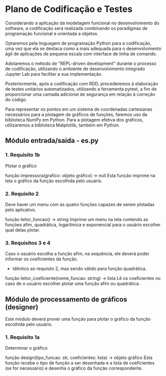 # Plano de Codificação e Testes

Considerando a aplicação da modelagem funcional no desenvolvimento do software, a codificação será realizada combinando os paradigmas de programação funcional e orientada a objetos.

Optaremos pela linguagem de programação Python para a codificação, uma vez que ela se destaca como a mais adequada para o desenvolvimento ágil de aplicações de pequena escala com interface de linha de comando.

Adotaremos o método de "REPL-driven development" durante o processo de codificação, utilizando o ambiente de desenvolvimento integrado Jupyter Lab para facilitar a sua implementação.

Posteriormente, após a codificação com RDD, procederemos à elaboração de testes unitários automatizados, utilizando a ferramenta pytest, a fim de proporcionar uma camada adicional de segurança em relação à correção do código.

Para representar os pontos em um sistema de coordenadas cartesianas necessários para a plotagem de gráficos de funções, faremos uso da biblioteca NumPy em Python. Para a plotagem efetiva dos gráficos, utilizaremos a biblioteca Matplotlib, também em Python.

## Módulo entrada/saida - es.py

### 1. Requisito 1b

Plotar o gráfico

função impressora(grafico: objeto gráfico) -> null
Esta função imprime na tela o gráfico da função escolhida pelo usuário.

### 2. Requisito 2

Deve haver um menu com as quatro funções capazes de serem plotadas pelo aplicativo.

função leitor_funcao() -> string
Imprime um menu na tela contendo as funções afim, quadrática, logarítmica e exponencial para o usuário escolher qual delas plotar.

### 3. Requisitos 3 e 4

 Caso o usuário escolha a função afim, na sequência, ele deverá poder informar os coeficientes da função.

- Idêntico ao requisito 2, mas sendo válido para função quadrática.

função leitor_coeficiente(nome_funcao: string) -> lista
Lê os coeficientes no caso de o usuário escolher plotar uma função afim ou quadrática.

## Módulo de processamento de gráficos (designer)

Este módulo deverá prover uma função para plotar o gráfico da função escolhida pelo usuário.

### 1. Requisito 1a

Determinar o gráfico

função design(tipo_funcao: str, coeficientes: lista) -> objeto gráfico
Esta função recebe o tipo de função a ser desenhada e a lista de coeficientes (se for necessário) e desenha o gráfico da função correspondente.
